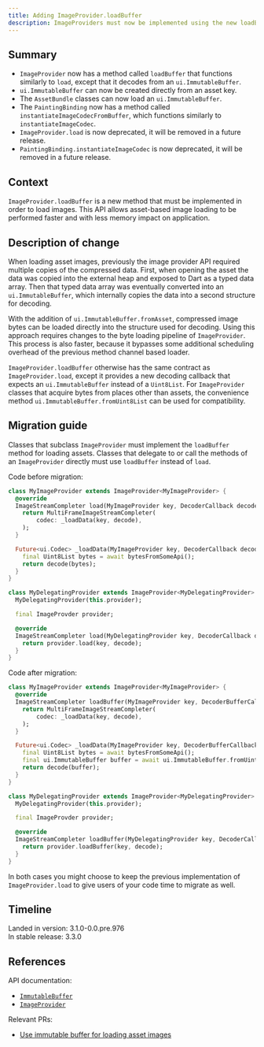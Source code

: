 ```yaml
---
title: Adding ImageProvider.loadBuffer
description: ImageProviders must now be implemented using the new loadBuffer API instead of the existing load API.
---
```


## Summary

* `ImageProvider` now has a method called `loadBuffer` that functions
   similarly to `load`, except that it decodes from an `ui.ImmutableBuffer`.
* `ui.ImmutableBuffer` can now be created directly from an asset key.
* The `AssetBundle` classes can now load an `ui.ImmutableBuffer`.
* The `PaintingBinding` now has a method called
  `instantiateImageCodecFromBuffer`, which functions similarly to
  `instantiateImageCodec`.
* `ImageProvider.load` is now deprecated, it will be removed in a future
   release.
* `PaintingBinding.instantiateImageCodec` is now deprecated, it will be removed
   in a future release.

## Context

`ImageProvider.loadBuffer` is a new method that must be implemented in order to
load images. This API allows asset-based image loading to be performed faster
and with less memory impact on application.

## Description of change

When loading asset images, previously the image provider API required multiple
copies of the compressed data. First, when opening the asset the data was
copied into the external heap and exposed to Dart as a typed data array. Then
that typed data array was eventually converted into an `ui.ImmutableBuffer`,
which internally copies the data into a second structure for decoding.

With the addition of `ui.ImmutableBuffer.fromAsset`, compressed image bytes can
be loaded directly into the structure used for decoding. Using this approach
requires changes to the byte loading pipeline of `ImageProvider`. This process
is also faster, because it bypasses some additional scheduling overhead of the
previous method channel based loader.

`ImageProvider.loadBuffer` otherwise has the same contract as
`ImageProvider.load`, except it provides a new decoding callback that expects
an `ui.ImmutableBuffer` instead of a `Uint8List`. For `ImageProvider` classes
that acquire bytes from places other than assets, the convenience method
`ui.ImmutableBuffer.fromUint8List` can be used for compatibility.

## Migration guide

Classes that subclass `ImageProvider` must implement the `loadBuffer` method for
loading assets. Classes that delegate to or call the methods of an
`ImageProvider` directly must use `loadBuffer` instead of `load`.

Code before migration:

```dart
class MyImageProvider extends ImageProvider<MyImageProvider> {
  @override
  ImageStreamCompleter load(MyImageProvider key, DecoderCallback decode) {
    return MultiFrameImageStreamCompleter(
        codec: _loadData(key, decode),
    );
  }

  Future<ui.Codec> _loadData(MyImageProvider key, DecoderCallback decode) async {
    final Uint8List bytes = await bytesFromSomeApi();
    return decode(bytes);
  }
}

class MyDelegatingProvider extends ImageProvider<MyDelegatingProvider> {
  MyDelegatingProvider(this.provider);

  final ImageProvder provider;

  @override
  ImageStreamCompleter load(MyDelegatingProvider key, DecoderCallback decode) {
    return provider.load(key, decode);
  }
}
```

Code after migration:

```dart
class MyImageProvider extends ImageProvider<MyImageProvider> {
  @override
  ImageStreamCompleter loadBuffer(MyImageProvider key, DecoderBufferCallback decode) {
    return MultiFrameImageStreamCompleter(
        codec: _loadData(key, decode),
    );
  }

  Future<ui.Codec> _loadData(MyImageProvider key, DecoderBufferCallback decode) async {
    final Uint8List bytes = await bytesFromSomeApi();
    final ui.ImmutableBuffer buffer = await ui.ImmutableBuffer.fromUint8List(bytes);
    return decode(buffer);
  }
}

class MyDelegatingProvider extends ImageProvider<MyDelegatingProvider> {
  MyDelegatingProvider(this.provider);

  final ImageProvder provider;

  @override
  ImageStreamCompleter loadBuffer(MyDelegatingProvider key, DecoderCallback decode) {
    return provider.loadBuffer(key, decode);
  }
}
```

In both cases you might choose to keep the previous implementation of `ImageProvider.load`
to give users of your code time to migrate as well.

## Timeline

Landed in version: 3.1.0-0.0.pre.976<br>
In stable release: 3.3.0

## References

API documentation:

* [`ImmutableBuffer`]({{site.api}}/flutter/dart-ui/ImmutableBuffer-class.html)
* [`ImageProvider`]({{site.api}}/flutter/painting/ImageProvider-class.html)

Relevant PRs:

* [Use immutable buffer for loading asset images]({{site.repo.flutter}}/pull/103496)
